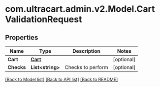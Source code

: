 # com.ultracart.admin.v2.Model.CartValidationRequest
## Properties

Name | Type | Description | Notes
------------ | ------------- | ------------- | -------------
**Cart** | [**Cart**](Cart.md) |  | [optional] 
**Checks** | **List&lt;string&gt;** | Checks to perform | [optional] 

[[Back to Model list]](../README.md#documentation-for-models) [[Back to API list]](../README.md#documentation-for-api-endpoints) [[Back to README]](../README.md)

